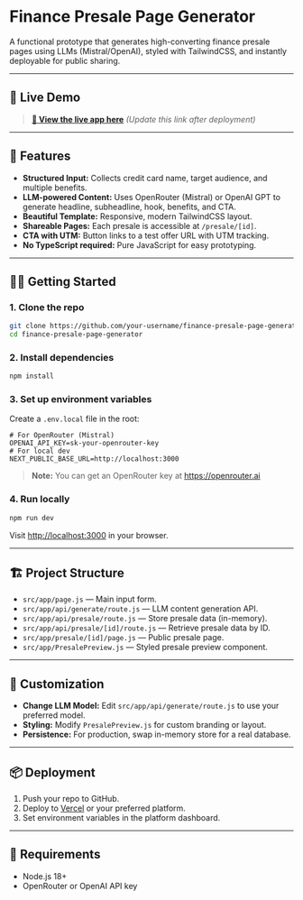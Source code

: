 # Finance Presale Page Generator

A functional prototype that generates high-converting finance presale pages using LLMs (Mistral/OpenAI), styled with TailwindCSS, and instantly deployable for public sharing.

---

## 🚀 Live Demo

> **[🔗 View the live app here](https://your-vercel-deployment-url.vercel.app/)**
> *(Update this link after deployment)*

---

## 🎯 Features

- **Structured Input:** Collects credit card name, target audience, and multiple benefits.
- **LLM-powered Content:** Uses OpenRouter (Mistral) or OpenAI GPT to generate headline, subheadline, hook, benefits, and CTA.
- **Beautiful Template:** Responsive, modern TailwindCSS layout.
- **Shareable Pages:** Each presale is accessible at `/presale/[id]`.
- **CTA with UTM:** Button links to a test offer URL with UTM tracking.
- **No TypeScript required:** Pure JavaScript for easy prototyping.

---

## 🧑‍💻 Getting Started

### 1. Clone the repo

```sh
git clone https://github.com/your-username/finance-presale-page-generator.git
cd finance-presale-page-generator
```

### 2. Install dependencies

```sh
npm install
```

### 3. Set up environment variables

Create a `.env.local` file in the root:

```
# For OpenRouter (Mistral)
OPENAI_API_KEY=sk-your-openrouter-key
# For local dev
NEXT_PUBLIC_BASE_URL=http://localhost:3000
```

> **Note:** You can get an OpenRouter key at https://openrouter.ai

### 4. Run locally

```sh
npm run dev
```

Visit [http://localhost:3000](http://localhost:3000) in your browser.

---

## 🏗️ Project Structure

- `src/app/page.js` — Main input form.
- `src/app/api/generate/route.js` — LLM content generation API.
- `src/app/api/presale/route.js` — Store presale data (in-memory).
- `src/app/api/presale/[id]/route.js` — Retrieve presale data by ID.
- `src/app/presale/[id]/page.js` — Public presale page.
- `src/app/PresalePreview.js` — Styled presale preview component.

---

## 📝 Customization

- **Change LLM Model:** Edit `src/app/api/generate/route.js` to use your preferred model.
- **Styling:** Modify `PresalePreview.js` for custom branding or layout.
- **Persistence:** For production, swap in-memory store for a real database.

---

## 📦 Deployment

1. Push your repo to GitHub.
2. Deploy to [Vercel](https://vercel.com/import) or your preferred platform.
3. Set environment variables in the platform dashboard.

---

## 📌 Requirements

- Node.js 18+
- OpenRouter or OpenAI API key
